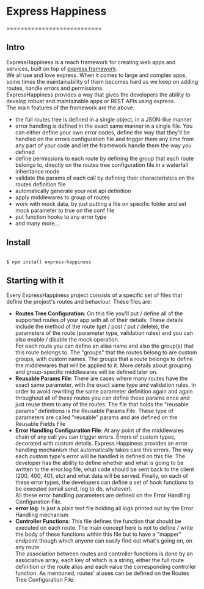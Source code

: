 <h1>Express Happiness</h1>
===========================

<h2>Intro</h2>
ExpressHappiness is a reach framework for creating web apps and services, built on top of 
<a href="http://expressjs.com/" target="_blank">express framework</a>.<br/>
We all use and love express. When it comes to large and complex apps, some times the 
maintainability of them becomes hard as we keep on adding routes, handle errors and permissions.<br/>
ExpressHappiness provides a way that gives the developers the ability to develop robust and maintainable apps or REST APIs using express.<br/>
The main features of the framework are the above:
<ul>
<li>the full routes tree is defined in a single object, in a JSON-like manner</li>
<li>error handling is defined in the exact same manner in a single file. You can either define your own error codes, define the way that they'll be handled on the errors configuration file
 and trigger them any time from any part of your code and let the framework handle them the way you defined</li> 
<li>define permissions to each route by defining the group that each route belongs to, directly on the routes tree configuration file in a waterfall inheritance mode</li>
<li>validate the params of each call by defining their characteristics on the routes definition file</li>
<li>automatically generate your rest api definition</li>
<li>apply middlewares to group of routes</li>
<li>work with mock data, by just putting a file on specific folder and set mock parameter to true on the conf file</li>
<li>put function hooks to any error type</li>
<li>and many more...</li>
</ul>

<h2>Install</h2>
<code>
$ npm install express-happiness
</code>

<h2>Starting with it</h2>
Every ExpressHappiness project consists of a specific set of files that define the project's routes and behaviour.
These files are:
<ul>
<li><b>Routes Tree Configuration</b>: On this file you'll put / define all
of the supported routes of your app with all of their details. These details include the method of the route
(get / post / put / delete), the parameters of the route (parameter type, validation rules) and you can also enable / disable
the mock operation.<br/>
For each route you can define an alias name and also the group(s) that this route belongs to. The "groups" that the
routes belong to are custom groups, with custom names. The groups that a route belongs to define the middlewares that
will be applied to it. More details about grouping and group-specific middlewares will be defined later on.
</li>
<li><b>Reusable Params File</b>: There are cases where many routes have the exact same parameter, with the
 exact same type and validation rules. In order to avoid rewriting the same parameter definition again and
 again throughout all of these routes you can define these params once and just reuse them to any of the routes. The file
 that holds the "reusable params" definitions is the Reusable Params File.
 These type of parameters are called "reusable" params and are defined on the Reusable Fields File</li>
<li><b>Error Handling Configuration File</b>: At any point of the middlewares chain of any call you can
 trigger errors. Errors of custom types, decorated with custom details. Express Happiness provides an error handling
 mechanism that automatically takes care this errors. The way each custom type's error will be handled is defined on this file.
 The developer has the ability to define whether and what is going to be written to the error.log file,
 what code should be sent back to the client (200, 400, 401, etc) and what data will be served. Finally, on each of these
 error types, the developers can define a set of hook functions to be executed (email send, log to db, whatever).<br/>
 All these error handling parameters are defined on the Error Handling Configuration File.</li>
<li><b>error log</b>: Is just a plain text file holding all logs printed out by the Error Handling mechanism</li>
<li><b>Controller Functions</b>: This file defines the function that should be executed on each route.
 The main concept here is not to define / write the body of these functions within this file but to have a "mapper"
 endpoint though which anyone can easily find out what's going on, on any route.<br/>
 The association between routes and controller functions is done by an associative array,
 each key of which is a string, either the full route definition or the route alias and each value the corresponding controller function.
 As mentioned, routes' aliases can be defined on the Routes Tree Configuration File.</li>
</ul>